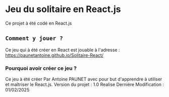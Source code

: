 # Jeu du solitaire en React.js

Ce projet à été codé en React.js

## `Comment y jouer ?`

Ce jeu qui à été créer en React est jouable à l'adresse : https://paunetantoine.github.io/Solitaire-React/

### Pourquoi avoir créer ce jeu ?

Ce jeu à été créer Par Antoine PAUNET avec pour but d'apprendre à utiliser et maîtriser le React.js.
Version du projet : 1.0 Realise
Dernière Modification : 01/02/2025
